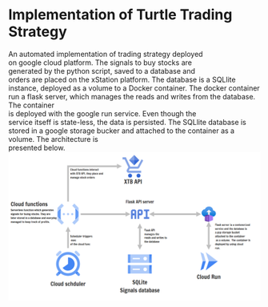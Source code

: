 # Implementation of Turtle Trading Strategy   
An automated implementation of trading strategy deployed  
on google cloud platform. The signals to buy stocks are  
generated by the python script, saved to a database and  
orders are placed on the xStation platform. The database
is a SQLlite instance, deployed as a volume to a Docker
container. The docker container run a flask server, which 
manages the reads and writes from the database. The container  
is deployed with the google run service. Even though the  
service itseff is state-less, the data is persisted. The 
SQLlite database is stored in a google storage bucker and 
attached to the container as a volume. The architecture is  
presented below. 
![My figure](./data/arch_design.png)
